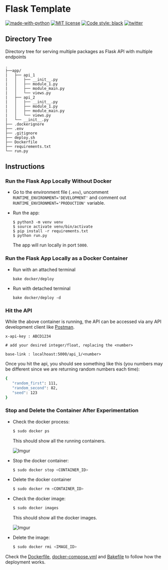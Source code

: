 # Flask Template

[![made-with-python](https://img.shields.io/badge/Made%20with-Python-1f425f.svg)](https://www.python.org/) [![MIT license](https://img.shields.io/badge/License-MIT-blue.svg)](https://github.com/rednafi/protomate/blob/master/LICENSE) [![Code style: black](https://img.shields.io/badge/code%20style-black-000000.svg)](https://github.com/python/black)
[![twitter](https://img.shields.io/twitter/url/https/home?style=social)](https://twitter.com)


## Directory Tree
Directory tree for serving multiple packages as Flask API with multiple endpoints

```
.
├──app/
|   ├── api_1
|   │   ├── __init__.py
|   │   ├── module_1.py
|   │   ├── module_main.py
|   │   └── views.py
|   ├── api_2
|   │   ├── __init__.py
|   │   ├── module_1.py
|   │   ├── module_main.py
|   │   └── views.py
|   └── __init__.py
├── .dockerignore
├── .env
├── .gitignore
├── deploy.sh
├── Dockerfile
├── requirements.txt
└── run.py
```

## Instructions

### Run the Flask App Locally Without Docker
* Go to the environment file (`.env`),
uncomment `RUNTIME_ENVIRONMENT='DEVELOPMENT'` and comment out `RUNTIME_ENVIRONMENT='PRODUCTION'` variable.

* Run the app:
    ```
    $ python3 -m venv venv
    $ source activate venv/bin/activate
    $ pip install -r requirements.txt
    $ python run.py
    ```
    The app will run locally in port `5000`.

### Run the Flask App Locally as a Docker Container
* Run with an attached terminal
    ```
    bake docker/deploy
    ```
* Run with detached terminal
    ```
    bake docker/deploy -d
    ```


### Hit the API

While the above container is running, the API can be accessed via any API development client like [Postman](https://www.getpostman.com/).

```
x-api-key : ABCD1234

# add your desired integer/float, replacing the <number>

base-link : localhoast:5000/api_1/<number>
```
Once you hit the api, you should see something like this (you numbers may be different since we are returning random numbers each time):

 ```bash
 {
    "random_first": 111,
    "random_second": 82,
    "seed": 123
}
 ```

### Stop and Delete the Container After Experimentation

* Check the docker process:

    ```bash
    $ sudo docker ps
    ```
    This should show all the running containers.

    ![Imgur](https://imgur.com/SUHI5pb.png)

* Stop the docker container:

    ```bash
    $ sudo docker stop <CONTAINER_ID>
    ```
* Delete the docker container

    ```bash
    $ sudo docker rm <CONTAINER_ID>
    ```
* Check the docker image:

  ```bash
  $ sudo docker images
  ```
  This should show all the docker images.

  ![Imgur](https://imgur.com/oP4pZpL.png)


* Delete the image:

  ```bash
  $ sudo docker rmi <IMAGE_ID>
  ```

Check the [Dockerfile](https://github.com/rednafi/flask-tmplt/blob/master/Dockerfile), [docker-compose.yml](https://github.com/rednafi/flask-tmplt/blob/master/docker-compose.yml) and [Bakefile](https://github.com/rednafi/flask-tmplt/blob/master/Bakefile) to follow how the deployment works.
